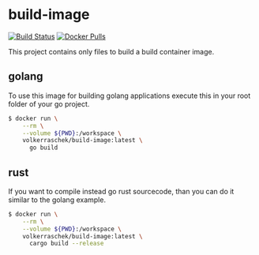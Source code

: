 # build-image

[![Build Status](https://travis-ci.com/volker-raschek/build-image.svg?branch=master)](https://travis-ci.com/volker-raschek/build-image)
[![Docker Pulls](https://img.shields.io/docker/pulls/volkerraschek/build-image)](https://hub.docker.com/r/volkerraschek/build-image)

This project contains only files to build a build container image.

## golang

To use this image for building golang applications execute this in your root
folder of your go project.

```bash
$ docker run \
    --rm \
    --volume ${PWD}:/workspace \
    volkerraschek/build-image:latest \
      go build
```

## rust

If you want to compile instead go rust sourcecode, than you can do it similar to the golang example.

```bash
$ docker run \
    --rm \
    --volume ${PWD}:/workspace \
    volkerraschek/build-image:latest \
      cargo build --release
```
